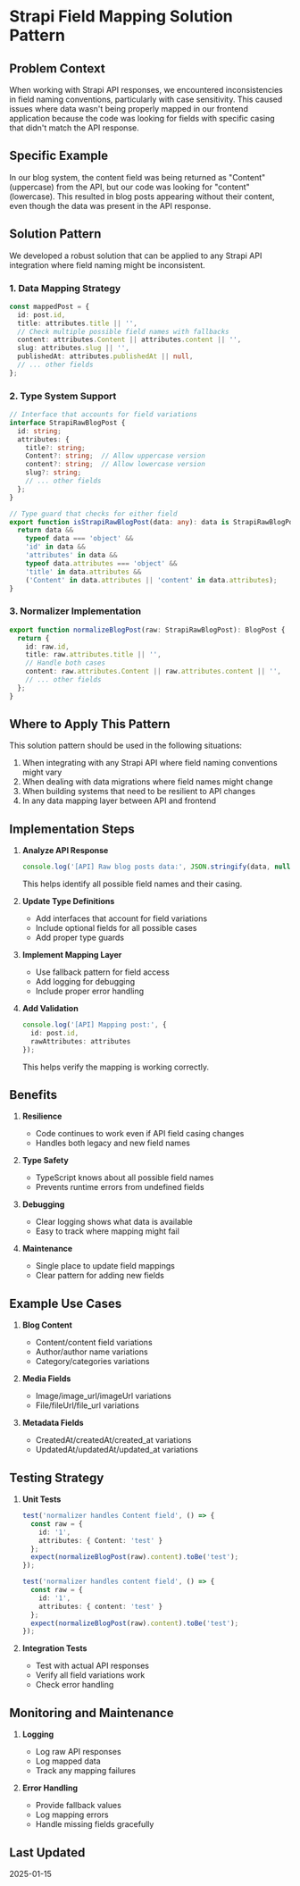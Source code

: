 # Strapi Field Mapping Solution Pattern

## Problem Context
When working with Strapi API responses, we encountered inconsistencies in field naming conventions, particularly with case sensitivity. This caused issues where data wasn't being properly mapped in our frontend application because the code was looking for fields with specific casing that didn't match the API response.

## Specific Example
In our blog system, the content field was being returned as "Content" (uppercase) from the API, but our code was looking for "content" (lowercase). This resulted in blog posts appearing without their content, even though the data was present in the API response.

## Solution Pattern
We developed a robust solution that can be applied to any Strapi API integration where field naming might be inconsistent.

### 1. Data Mapping Strategy
```typescript
const mappedPost = {
  id: post.id,
  title: attributes.title || '',
  // Check multiple possible field names with fallbacks
  content: attributes.Content || attributes.content || '',
  slug: attributes.slug || '',
  publishedAt: attributes.publishedAt || null,
  // ... other fields
};
```

### 2. Type System Support
```typescript
// Interface that accounts for field variations
interface StrapiRawBlogPost {
  id: string;
  attributes: {
    title?: string;
    Content?: string;  // Allow uppercase version
    content?: string;  // Allow lowercase version
    slug?: string;
    // ... other fields
  };
}

// Type guard that checks for either field
export function isStrapiRawBlogPost(data: any): data is StrapiRawBlogPost {
  return data && 
    typeof data === 'object' && 
    'id' in data && 
    'attributes' in data &&
    typeof data.attributes === 'object' &&
    'title' in data.attributes &&
    ('Content' in data.attributes || 'content' in data.attributes);
}
```

### 3. Normalizer Implementation
```typescript
export function normalizeBlogPost(raw: StrapiRawBlogPost): BlogPost {
  return {
    id: raw.id,
    title: raw.attributes.title || '',
    // Handle both cases
    content: raw.attributes.Content || raw.attributes.content || '',
    // ... other fields
  };
}
```

## Where to Apply This Pattern
This solution pattern should be used in the following situations:

1. When integrating with any Strapi API where field naming conventions might vary
2. When dealing with data migrations where field names might change
3. When building systems that need to be resilient to API changes
4. In any data mapping layer between API and frontend

## Implementation Steps

1. **Analyze API Response**
   ```typescript
   console.log('[API] Raw blog posts data:', JSON.stringify(data, null, 2));
   ```
   This helps identify all possible field names and their casing.

2. **Update Type Definitions**
   - Add interfaces that account for field variations
   - Include optional fields for all possible cases
   - Add proper type guards

3. **Implement Mapping Layer**
   - Use fallback pattern for field access
   - Add logging for debugging
   - Include proper error handling

4. **Add Validation**
   ```typescript
   console.log('[API] Mapping post:', {
     id: post.id,
     rawAttributes: attributes
   });
   ```
   This helps verify the mapping is working correctly.

## Benefits

1. **Resilience**
   - Code continues to work even if API field casing changes
   - Handles both legacy and new field names

2. **Type Safety**
   - TypeScript knows about all possible field names
   - Prevents runtime errors from undefined fields

3. **Debugging**
   - Clear logging shows what data is available
   - Easy to track where mapping might fail

4. **Maintenance**
   - Single place to update field mappings
   - Clear pattern for adding new fields

## Example Use Cases

1. **Blog Content**
   - Content/content field variations
   - Author/author name variations
   - Category/categories variations

2. **Media Fields**
   - Image/image_url/imageUrl variations
   - File/fileUrl/file_url variations

3. **Metadata Fields**
   - CreatedAt/createdAt/created_at variations
   - UpdatedAt/updatedAt/updated_at variations

## Testing Strategy

1. **Unit Tests**
   ```typescript
   test('normalizer handles Content field', () => {
     const raw = {
       id: '1',
       attributes: { Content: 'test' }
     };
     expect(normalizeBlogPost(raw).content).toBe('test');
   });

   test('normalizer handles content field', () => {
     const raw = {
       id: '1',
       attributes: { content: 'test' }
     };
     expect(normalizeBlogPost(raw).content).toBe('test');
   });
   ```

2. **Integration Tests**
   - Test with actual API responses
   - Verify all field variations work
   - Check error handling

## Monitoring and Maintenance

1. **Logging**
   - Log raw API responses
   - Log mapped data
   - Track any mapping failures

2. **Error Handling**
   - Provide fallback values
   - Log mapping errors
   - Handle missing fields gracefully

## Last Updated
2025-01-15
